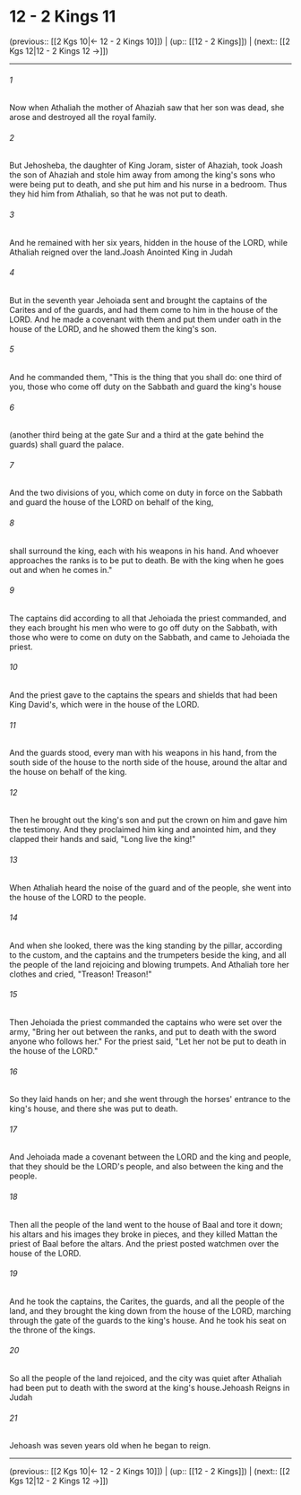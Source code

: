 # 12 - 2 Kings 11

(previous:: [[2 Kgs 10|← 12 - 2 Kings 10]]) | (up:: [[12 - 2 Kings]]) | (next:: [[2 Kgs 12|12 - 2 Kings 12 →]])

***


###### 1 
Now when Athaliah the mother of Ahaziah saw that her son was dead, she arose and destroyed all the royal family. 

###### 2 
But Jehosheba, the daughter of King Joram, sister of Ahaziah, took Joash the son of Ahaziah and stole him away from among the king's sons who were being put to death, and she put him and his nurse in a bedroom. Thus they hid him from Athaliah, so that he was not put to death. 

###### 3 
And he remained with her six years, hidden in the house of the LORD, while Athaliah reigned over the land.Joash Anointed King in Judah 

###### 4 
But in the seventh year Jehoiada sent and brought the captains of the Carites and of the guards, and had them come to him in the house of the LORD. And he made a covenant with them and put them under oath in the house of the LORD, and he showed them the king's son. 

###### 5 
And he commanded them, "This is the thing that you shall do: one third of you, those who come off duty on the Sabbath and guard the king's house 

###### 6 
(another third being at the gate Sur and a third at the gate behind the guards) shall guard the palace. 

###### 7 
And the two divisions of you, which come on duty in force on the Sabbath and guard the house of the LORD on behalf of the king, 

###### 8 
shall surround the king, each with his weapons in his hand. And whoever approaches the ranks is to be put to death. Be with the king when he goes out and when he comes in." 

###### 9 
The captains did according to all that Jehoiada the priest commanded, and they each brought his men who were to go off duty on the Sabbath, with those who were to come on duty on the Sabbath, and came to Jehoiada the priest. 

###### 10 
And the priest gave to the captains the spears and shields that had been King David's, which were in the house of the LORD. 

###### 11 
And the guards stood, every man with his weapons in his hand, from the south side of the house to the north side of the house, around the altar and the house on behalf of the king. 

###### 12 
Then he brought out the king's son and put the crown on him and gave him the testimony. And they proclaimed him king and anointed him, and they clapped their hands and said, "Long live the king!" 

###### 13 
When Athaliah heard the noise of the guard and of the people, she went into the house of the LORD to the people. 

###### 14 
And when she looked, there was the king standing by the pillar, according to the custom, and the captains and the trumpeters beside the king, and all the people of the land rejoicing and blowing trumpets. And Athaliah tore her clothes and cried, "Treason! Treason!" 

###### 15 
Then Jehoiada the priest commanded the captains who were set over the army, "Bring her out between the ranks, and put to death with the sword anyone who follows her." For the priest said, "Let her not be put to death in the house of the LORD." 

###### 16 
So they laid hands on her; and she went through the horses' entrance to the king's house, and there she was put to death. 

###### 17 
And Jehoiada made a covenant between the LORD and the king and people, that they should be the LORD's people, and also between the king and the people. 

###### 18 
Then all the people of the land went to the house of Baal and tore it down; his altars and his images they broke in pieces, and they killed Mattan the priest of Baal before the altars. And the priest posted watchmen over the house of the LORD. 

###### 19 
And he took the captains, the Carites, the guards, and all the people of the land, and they brought the king down from the house of the LORD, marching through the gate of the guards to the king's house. And he took his seat on the throne of the kings. 

###### 20 
So all the people of the land rejoiced, and the city was quiet after Athaliah had been put to death with the sword at the king's house.Jehoash Reigns in Judah 

###### 21 
Jehoash was seven years old when he began to reign.

***

(previous:: [[2 Kgs 10|← 12 - 2 Kings 10]]) | (up:: [[12 - 2 Kings]]) | (next:: [[2 Kgs 12|12 - 2 Kings 12 →]])
